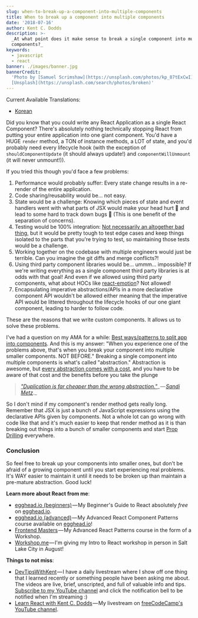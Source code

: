 ```yaml
---
slug: when-to-break-up-a-component-into-multiple-components
title: When to break up a component into multiple components
date: '2018-07-16'
author: Kent C. Dodds
description: >-
  _At what point does it make sense to break a single component into multiple
  components?_
keywords:
  - javascript
  - react
banner: ./images/banner.jpg
bannerCredit:
  'Photo by [Samuel Scrimshaw](https://unsplash.com/photos/kp_87tExCwI) on
  [Unsplash](https://unsplash.com/search/photos/broken)'
---
```


Current Available Translations:

- [Korean](https://edykim.com/ko/post/when-to-break-up-a-component-into-multiple-components)

Did you know that you could write any React Application as a single React
Component? There's absolutely nothing technically stopping React from putting
your entire application into one giant component. You'd have a HUGE `render`
method, a TON of instance methods, a LOT of state, and you'd probably need every
lifecycle hook (with the exception of `shouldComponentUpdate` (it should always
update!) and `componentWillUnmount` (it will never unmount!)).

If you tried this though you'd face a few problems:

1.  Performance would probably suffer: Every state change results in a re-render
    of the entire application.
2.  Code sharing/reusability would be... not easy.
3.  State would be a challenge: Knowing which pieces of state and event handlers
    went with what parts of JSX would make your head hurt 😬 and lead to some
    hard to track down bugs 🐜 (This is one benefit of the separation of
    concerns).
4.  Testing would be 100% integration:
    [Not necessarily an altogether bad thing](http://kcd.im/write-tests), but it
    would be pretty tough to test edge cases and keep things isolated to the
    parts that you're trying to test, so maintaining those tests would be a
    challenge.
5.  Working together on the codebase with multiple engineers would just be
    terrible. Can you imagine the git diffs and merge conflicts?!
6.  Using third party component libraries would be... ummm... impossible? If
    we're writing everything as a single component third party libraries is at
    odds with that goal! And even if we allowed using third party components,
    what about HOCs like [react-emotion](https://emotion.sh)? Not allowed!
7.  Encapsulating imperative abstractions/APIs in a more declarative component
    API wouldn't be allowed either meaning that the imperative API would be
    littered throughout the lifecycle hooks of our one giant component, leading
    to harder to follow code.

These are the reasons that we write custom components. It allows us to solve
these problems.

I've had a question on my AMA for a while:
[Best ways/patterns to split app into components](https://github.com/kentcdodds/ama/issues/399).
And this is my answer: "When you experience one of the problems above, that's
when you break your component into multiple smaller components. NOT BEFORE."
Breaking a single component into multiple components is what's called
"abstraction." Abstraction is awesome, but
[every abstraction comes with a cost](http://kcd.im/how-to-react), and you have
to be aware of that cost and the benefits before you take the plunge

> [_"Duplication is far cheaper than the wrong abstraction."_](https://www.sandimetz.com/blog/2016/1/20/the-wrong-abstraction)_ — _[_Sandi Metz_](https://twitter.com/sandimetz)_._

So I don't mind if my component's render method gets really long. Remember that
JSX is just a bunch of JavaScript expressions using the declarative APIs given
by components. Not a whole lot can go wrong with code like that and it's much
easier to keep that render method as it is than breaking out things into a bunch
of smaller components and start [Prop Drilling](http://kcd.im/prop-drilling)
everywhere.

### Conclusion

So feel free to break up your components into smaller ones, but don't be afraid
of a growing component until you start experiencing real problems. It's WAY
easier to maintain it until it needs to be broken up than maintain a pre-mature
abstraction. Good luck!

**Learn more about React from me**:

- [egghead.io (beginners)](http://kcd.im/beginner-react) — My Beginner's Guide
  to React absolutely _free_ on [egghead.io](http://egghead.io).
- [egghead.io (advanced)](http://kcd.im/advanced-react) — My Advanced React
  Component Patterns course available on [egghead.io](http://egghead.io)!
- [Frontend Masters](https://frontendmasters.com/courses/advanced-react-patterns) — My
  Advanced React Patterns course in the form of a Workshop.
- [Workshop.me](https://workshop.me/2018-08-react-intro?a=kent) — I'm giving my
  Intro to React workshop in person in Salt Lake City in August!

**Things to not miss**:

- [DevTipsWithKent](http://kcd.im/devtips) — I have a daily livestream where I
  show off one thing that I learned recently or something people have been
  asking me about. The videos are live, brief, unscripted, and full of valuable
  info and tips. [Subscribe to my YouTube channel](http://kcd.im/youtube) and
  click the notification bell to be notified when I'm streaming :)
- [Learn React with Kent C. Dodds](https://youtu.be/zthIUs2w_c8) — My livestream
  on
  [freeCodeCamp's YouTube channel](https://youtube.com/channel/UC8butISFwT-Wl7EV0hUK0BQ).
